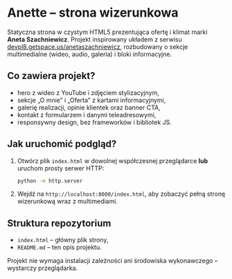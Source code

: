 # Anette – strona wizerunkowa

Statyczna strona w czystym HTML5 prezentująca ofertę i klimat marki **Aneta Szachniewicz**. Projekt inspirowany układem
z serwisu [devpl8.getspace.us/anetaszachniewicz](https://devpl8.getspace.us/anetaszachniewicz/), rozbudowany o sekcje
multimedialne (wideo, audio, galeria) i bloki informacyjne.

## Co zawiera projekt?
- hero z wideo z YouTube i zdjęciem stylizacyjnym,
- sekcje „O mnie” i „Oferta” z kartami informacyjnymi,
- galerię realizacji, opinie klientek oraz banner CTA,
- kontakt z formularzem i danymi teleadresowymi,
- responsywny design, bez frameworków i bibliotek JS.

## Jak uruchomić podgląd?
1. Otwórz plik `index.html` w dowolnej współczesnej przeglądarce **lub** uruchom prosty serwer HTTP:
   ```bash
   python -m http.server
   ```
2. Wejdź na `http://localhost:8000/index.html`, aby zobaczyć pełną stronę wizerunkową wraz z multimediami.

## Struktura repozytorium
- `index.html` – główny plik strony,
- `README.md` – ten opis projektu.

Projekt nie wymaga instalacji zależności ani środowiska wykonawczego – wystarczy przeglądarka.
